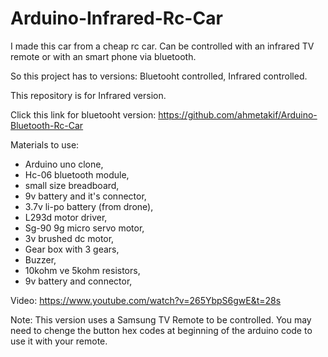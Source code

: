 # Arduino-Infrared-Rc-Car
I made this car from a cheap rc car. Can be controlled with an infrared TV remote or with an smart phone via bluetooth.

So this project has to versions: Bluetooht controlled, Infrared controlled.

This repository is for Infrared version.

Click this link for bluetooht version: https://github.com/ahmetakif/Arduino-Bluetooth-Rc-Car

Materials to use:
- Arduino uno clone,
- Hc-06 bluetooth module,
- small size breadboard,
- 9v battery and it's connector,
- 3.7v li-po battery (from drone),
- L293d motor driver,
- Sg-90 9g micro servo motor,
- 3v brushed dc motor,
- Gear box with 3 gears,
- Buzzer,
- 10kohm ve 5kohm resistors,
- 9v battery and connector,

Video: https://www.youtube.com/watch?v=265YbpS6gwE&t=28s

Note: This version uses a Samsung TV Remote to be controlled. You may need to chenge the button hex codes at beginning of the arduino code to use it with your remote.

